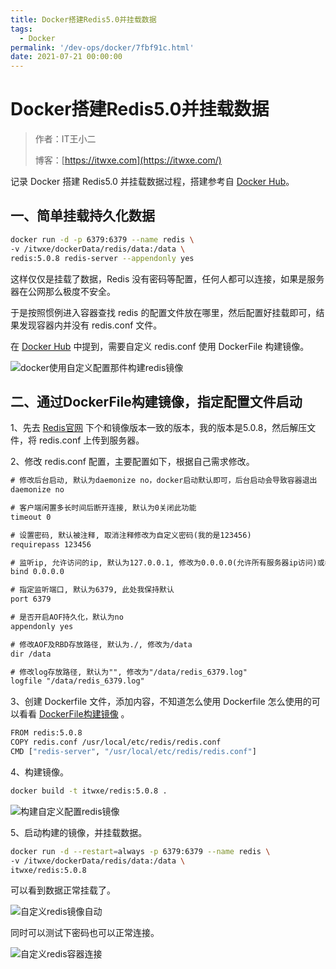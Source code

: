 ```yaml
---
title: Docker搭建Redis5.0并挂载数据
tags:
  - Docker
permalink: '/dev-ops/docker/7fbf91c.html'
date: 2021-07-21 00:00:00
---
```


# Docker搭建Redis5.0并挂载数据

> 作者：IT王小二
>
> 博客：[https://itwxe.com](https://itwxe.com/)

记录 Docker 搭建 Redis5.0 并挂载数据过程，搭建参考自 [Docker Hub](https://registry.hub.docker.com/_/redis)。

## 一、简单挂载持久化数据

```bash
docker run -d -p 6379:6379 --name redis \
-v /itwxe/dockerData/redis/data:/data \
redis:5.0.8 redis-server --appendonly yes
```

这样仅仅是挂载了数据，Redis 没有密码等配置，任何人都可以连接，如果是服务器在公网那么极度不安全。

于是按照惯例进入容器查找 redis 的配置文件放在哪里，然后配置好挂载即可，结果发现容器内并没有 redis.conf 文件。

在 [Docker Hub](https://registry.hub.docker.com/_/redis) 中提到，需要自定义 redis.conf 使用 DockerFile 构建镜像。

![docker使用自定义配置那件构建redis镜像](https://img.itwxe.com/i/2021/08/49d0f44bb3794.png)

## 二、通过DockerFile构建镜像，指定配置文件启动

1、先去 [Redis官网](https://redis.io/download) 下个和镜像版本一致的版本，我的版本是5.0.8，然后解压文件，将 redis.conf 上传到服务器。

2、修改 redis.conf 配置，主要配置如下，根据自己需求修改。

```txt
# 修改后台启动, 默认为daemonize no，docker启动默认即可，后台启动会导致容器退出
daemonize no

# 客户端闲置多长时间后断开连接, 默认为0关闭此功能                               
timeout 0

# 设置密码, 默认被注释, 取消注释修改为自定义密码(我的是123456)
requirepass 123456

# 监听ip, 允许访问的ip, 默认为127.0.0.1, 修改为0.0.0.0(允许所有服务器ip访问)或者注释掉
bind 0.0.0.0

# 指定监听端口, 默认为6379, 此处我保持默认
port 6379

# 是否开启AOF持久化，默认为no
appendonly yes

# 修改AOF及RBD存放路径, 默认为./, 修改为/data
dir /data

# 修改log存放路径, 默认为"", 修改为"/data/redis_6379.log"
logfile "/data/redis_6379.log"
```

3、创建 Dockerfile 文件，添加内容，不知道怎么使用 Dockerfile 怎么使用的可以看看 [DockerFile构建镜像](https://itwxe.com/posts/be6627e1/) 。

```bash
FROM redis:5.0.8
COPY redis.conf /usr/local/etc/redis/redis.conf
CMD ["redis-server", "/usr/local/etc/redis/redis.conf"]
```

4、构建镜像。

```bash
docker build -t itwxe/redis:5.0.8 .
```

![构建自定义配置redis镜像](https://img.itwxe.com/i/2021/08/fe5afbb1f14dd.png)

5、启动构建的镜像，并挂载数据。

```bash
docker run -d --restart=always -p 6379:6379 --name redis \
-v /itwxe/dockerData/redis/data:/data \
itwxe/redis:5.0.8
```

可以看到数据正常挂载了。

![自定义redis镜像自动](https://img.itwxe.com/i/2021/08/6b19d8590d26a.png)

同时可以测试下密码也可以正常连接。

![自定义redis容器连接](https://img.itwxe.com/i/2021/08/32e0af2744c31.png)



